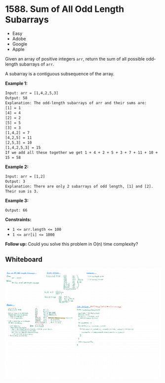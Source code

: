 # 1588. Sum of All Odd Length Subarrays
- Easy
- Adobe
- Google
- Apple

Given an array of positive integers `arr`, return the sum of all possible
odd-length subarrays of `arr`.

A subarray is a contiguous subsequence of the array.

**Example 1:**
```
Input: arr = [1,4,2,5,3]
Output: 58
Explanation: The odd-length subarrays of arr and their sums are:
[1] = 1
[4] = 4
[2] = 2
[5] = 5
[3] = 3
[1,4,2] = 7
[4,2,5] = 11
[2,5,3] = 10
[1,4,2,5,3] = 15
If we add all these together we get 1 + 4 + 2 + 5 + 3 + 7 + 11 + 10 + 15 = 58
```

**Example 2:**
```
Input: arr = [1,2]
Output: 3
Explanation: There are only 2 subarrays of odd length, [1] and [2]. Their sum is 3.
```

**Example 3:**
```
Output: 66
```

**Constraints:**
- `1 <= arr.length <= 100`
- `1 <= arr[i] <= 1000`

**Follow up:**
Could you solve this problem in O(n) time complexity?

## Whiteboard
![Whiteboard Image 01][whiteboard-image-01]

<!-- Refs -->
[whiteboard-image-01]: whiteboard-01.jpg

